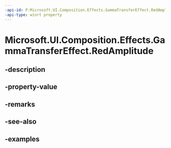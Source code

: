 ```yaml
---
-api-id: P:Microsoft.UI.Composition.Effects.GammaTransferEffect.RedAmplitude
-api-type: winrt property
---
```


<!-- Property syntax.
public float RedAmplitude { get;  set; }
-->

# Microsoft.UI.Composition.Effects.GammaTransferEffect.RedAmplitude

## -description

## -property-value

## -remarks

## -see-also

## -examples

